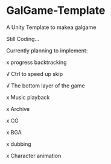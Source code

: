 # GalGame-Template
 A Unity Template to makea galgame

Still Coding...

Currently planning to implement:

x progress backtracking

√ Ctrl to speed up skip

√ The bottom layer of the game

x Music playback

x Archive

x CG

x BGA

x dubbing

x Character animation
